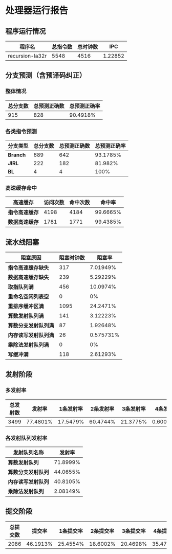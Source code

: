 # 处理器运行报告
## 程序运行情况
|程序名|总指令数|总时钟数|IPC|
|---|---|---|---|
|recursion-la32r|5548|4516|1.22852|

## 分支预测（含预译码纠正）
### 整体情况
|总分支数|总预测正确数|总预测正确率|
|---|---|---|
|915|828|90.4918%|

### 各类指令预测
|分支类型|总分支数|总预测正确数|总预测正确率|
|---|---|---|---|
|**Branch**| 689 | 642 | 93.1785%|
|**JIRL**| 222 | 182 | 81.982%|
|**BL**| 4 | 4 | 100%|

### 高速缓存命中
|高速缓存|访问次数|命中次数|命中率|
|---|---|---|---|
|**指令高速缓存**| 4198 | 4184 | 99.6665%|
|**数据高速缓存**| 1781 | 1771 | 99.4385%|
## 流水线阻塞
|阻塞原因|阻塞时钟数|阻塞率|
|---|---|---|
|**指令高速缓存缺失**| 317 | 7.01949%|
|**数据高速缓存缺失**| 239 | 5.29229%|
|**取指队列满**| 456 | 10.0974%|
|**重命名空闲列表空**|0 | 0%|
|**重排序缓冲区满**|1095 | 24.2471%|
|**算数发射队列满**|141 | 3.12223%|
|**算数分支发射队列满**|87 | 1.92648%|
|**内存读写发射队列满**|26 | 0.575731%|
|**乘除法发射队列满**|0 | 0%|
|**写缓冲满**|118 | 2.61293%|

## 发射阶段
### 多发射率
|总发射数|发射率|1条发射率|2条发射率|3条发射率|4条发射率|
|---|---|---|---|---|---|
|3499|77.4801%|17.5479%|60.4744%|21.3775%|0.600171%|

### 各发射队列发射率
|发射队列名称|发射率|
|---|---|
|**算数发射队列**|71.8999%|
|**算数分支发射队列**|44.0655%|
|**内存读写发射队列**|40.8105%|
|**乘除法发射队列**|2.08149%|

## 提交阶段
|总提交数|提交率|1条提交率|2条提交率|3条提交率|4条提交率|
|---|---|---|---|---|---|
|2086|46.1913%|25.4554%|18.6002%|20.4698%|35.4746%|
